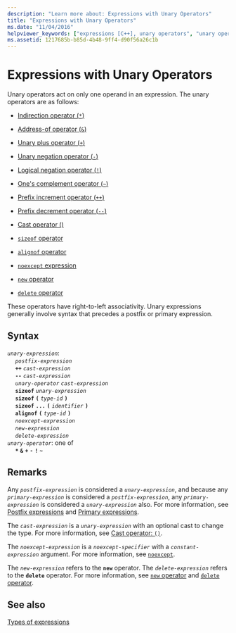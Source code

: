 ```yaml
---
description: "Learn more about: Expressions with Unary Operators"
title: "Expressions with Unary Operators"
ms.date: "11/04/2016"
helpviewer_keywords: ["expressions [C++], unary operators", "unary operators [C++], expressions with", "expressions [C++], operators"]
ms.assetid: 1217685b-b85d-4b48-9ff4-d90f56a26c1b
---
```

# Expressions with Unary Operators

Unary operators act on only one operand in an expression. The unary operators are as follows:

- [Indirection operator (`*`)](../cpp/indirection-operator-star.md)

- [Address-of operator (`&`)](../cpp/address-of-operator-amp.md)

- [Unary plus operator (`+`)](../cpp/unary-plus-and-negation-operators-plus-and.md)

- [Unary negation operator (`-`)](../cpp/unary-plus-and-negation-operators-plus-and.md)

- [Logical negation operator (`!`)](../cpp/logical-negation-operator-exclpt.md)

- [One's complement operator (`~`)](../cpp/one-s-complement-operator-tilde.md)

- [Prefix increment operator (`++`)](../cpp/prefix-increment-and-decrement-operators-increment-and-decrement.md)

- [Prefix decrement operator (`--`)](../cpp/prefix-increment-and-decrement-operators-increment-and-decrement.md)

- [Cast operator ()](../cpp/cast-operator-parens.md)

- [`sizeof` operator](../cpp/sizeof-operator.md)

- [`alignof` operator](../cpp/alignof-operator.md)

- [`noexcept` expression](../cpp/noexcept-cpp.md)

- [`new` operator](../cpp/new-operator-cpp.md)

- [`delete` operator](../cpp/delete-operator-cpp.md)

These operators have right-to-left associativity. Unary expressions generally involve syntax that precedes a postfix or primary expression.

## Syntax

*`unary-expression`*:\
&emsp; *`postfix-expression`*\
&emsp; **`++`** *`cast-expression`*\
&emsp; **`--`** *`cast-expression`*\
&emsp; *`unary-operator`* *`cast-expression`*\
&emsp; **`sizeof`** *`unary-expression`*\
&emsp; **`sizeof`** **`(`** *`type-id`* **`)`**\
&emsp; **`sizeof`** **`...`** **`(`** *`identifier`* **`)`**\
&emsp; **`alignof`** **`(`** *`type-id`* **`)`**\
&emsp; *`noexcept-expression`*\
&emsp; *`new-expression`*\
&emsp; *`delete-expression`*\
*`unary-operator`*: one of\
&emsp; **`*`** **`&`** **`+`** **`-`** **`!`** **`~`**

## Remarks

Any *`postfix-expression`* is considered a *`unary-expression`*, and because any *`primary-expression`* is considered a *`postfix-expression`*, any *`primary-expression`* is considered a *`unary-expression`* also. For more information, see [Postfix expressions](../cpp/postfix-expressions.md) and [Primary expressions](../cpp/primary-expressions.md).

The *`cast-expression`* is a *`unary-expression`* with an optional cast to change the type. For more information, see [Cast operator: `()`](../cpp/cast-operator-parens.md).

The *`noexcept-expression`* is a *`noexcept-specifier`* with a *`constant-expression`* argument. For more information, see [`noexcept`](../cpp/noexcept-cpp.md).

The *`new-expression`* refers to the **`new`** operator. The *`delete-expression`* refers to the **`delete`** operator. For more information, see [`new` operator](../cpp/new-operator-cpp.md) and [`delete` operator](../cpp/delete-operator-cpp.md).

## See also

[Types of expressions](../cpp/types-of-expressions.md)
